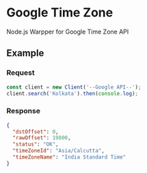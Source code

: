 # Google Time Zone

Node.js Warpper for Google Time Zone API

## Example

### Request

```js
const client = new Client('--Google API--');
client.search('Kolkata').then(console.log);
```
### Response

```json
{
  "dstOffset": 0,
  "rawOffset": 19800,
  "status": "OK",
  "timeZoneId": "Asia/Calcutta",
  "timeZoneName": "India Standard Time"
}
```
